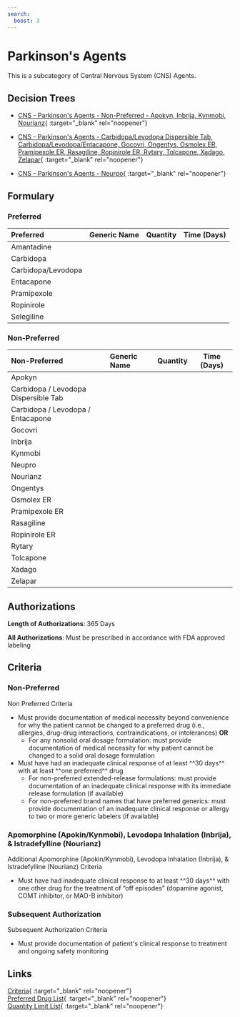 ```yaml
---
search:
  boost: 3
---
```


# Parkinson's Agents

This is a subcategory of Central Nervous System (CNS) Agents.

## Decision Trees

- [CNS - Parkinson's Agents - Non-Preferred - Apokyn, Inbrija, Kynmobi, Nourianz](https://forms.office.com/Pages/ResponsePage.aspx?id=nPhjxpvvj0G9PUHkbAzgaN9UYz8EqmlIs3_TYn4TbXBURjNDM1M2TDg5Njk5TlQ3U1pOWVNMSEpLSCQlQCN0PWcu){ :target="_blank" rel="noopener"}

- [CNS - Parkinson's Agents - Carbidopa/Levodopa Dispersible Tab, Carbidopa/Levodopa/Entacapone, Gocovri, Ongentys, Osmolex ER, Pramipexole ER, Rasagiline, Ropinirole ER, Rytary, Tolcapone, Xadago, Zelapar](https://forms.office.com/Pages/ResponsePage.aspx?id=nPhjxpvvj0G9PUHkbAzgaN9UYz8EqmlIs3_TYn4TbXBUQTBKVEMwWVhMVE9UWDBPRUVHSjFBWloxSCQlQCN0PWcu){ :target="_blank" rel="noopener"}

- [CNS - Parkinson's Agents - Neurpo](https://forms.office.com/Pages/ResponsePage.aspx?id=nPhjxpvvj0G9PUHkbAzgaN9UYz8EqmlIs3_TYn4TbXBUM0lJRzBHUlpTNjhUVEZaSkJHN0lLN0ZKNyQlQCN0PWcu){ :target="_blank" rel="noopener"}

## Formulary

### Preferred

| Preferred            | Generic Name | Quantity | Time (Days) |
| :------------------- | :----------- | :------: | :---------: |
| Amantadine           |              |          |             |
| Carbidopa            |              |          |             |
| Carbidopa/Levodopa |              |          |             |
| Entacapone           |              |          |             |
| Pramipexole          |              |          |             |
| Ropinirole           |              |          |             |
| Selegiline           |              |          |             |

### Non-Preferred

| Non-Preferred                        | Generic Name | Quantity | Time (Days) |
| :----------------------------------- | :----------- | :------: | :---------: |
| Apokyn                               |              |          |             |
| Carbidopa / Levodopa Dispersible Tab |              |          |             |
| Carbidopa / Levodopa / Entacapone    |              |          |             |
| Gocovri                              |              |          |             |
| Inbrija                              |              |          |             |
| Kynmobi                              |              |          |             |
| Neupro                               |              |          |             |
| Nourianz                             |              |          |             |
| Ongentys                             |              |          |             |
| Osmolex ER                           |              |          |             |
| Pramipexole ER                       |              |          |             |
| Rasagiline                           |              |          |             |
| Ropinirole ER                        |              |          |             |
| Rytary                               |              |          |             |
| Tolcapone                            |              |          |             |
| Xadago                               |              |          |             |
| Zelapar                              |              |          |             |

## Authorizations

**Length of Authorizations**: 365 Days

**All Authorizations**: Must be prescribed in accordance with FDA approved labeling

## Criteria

### Non-Preferred

Non Preferred Criteria

- Must provide documentation of medical necessity beyond convenience for why the patient cannot be changed to a preferred drug (i.e., allergies, drug-drug interactions, contraindications, or intolerances) **OR**
    - For any nonsolid oral dosage formulation: must provide documentation of medical necessity for why patient cannot be changed to a solid oral dosage formulation
- Must have had an inadequate clinical response of at least ^^30 days^^ with at least ^^one preferred^^ drug
    - For non-preferred extended-release formulations: must provide documentation of an inadequate clinical response with its immediate release formulation (if available)
    - For non-preferred brand names that have preferred generics: must provide documentation of an inadequate clinical response or allergy to two or more generic labelers (if available)

### Apomorphine (Apokin/Kynmobi), Levodopa Inhalation (Inbrija), & Istradefylline (Nourianz)

Additional Apomorphine (Apokin/Kynmobi), Levodopa Inhalation (Inbrija), & Istradefylline (Nourianz) Criteria

- Must have had inadequate clinical response to at least ^^30 days^^ with one other drug for the treatment of “off episodes” (dopamine agonist, COMT inhibitor, or MAO-B inhibitor)

### Subsequent Authorization

Subsequent Authorization Criteria

- Must provide documentation of patient's clinical response to treatment and ongoing safety monitoring

## Links

[Criteria](https://medicaid.ohio.gov/static/PHM/drug-coverage/20230701+UPDL+Criteria+_v1_FINAL.approved.pdf#page=45){ :target="_blank" rel="noopener"} </br>
[Preferred Drug List](https://medicaid.ohio.gov/static/PHM/drug-coverage/20230701_UPDL_FINAL_ODM.approved.v2.pdf#page=18){ :target="_blank" rel="noopener"} </br>
[Quantity Limit List](https://pharmacy.medicaid.ohio.gov/sites/default/files/20230101_Ohio_Medicaid_Quantity_Document_APPROVED.pdf){ :target="_blank" rel="noopener"}
